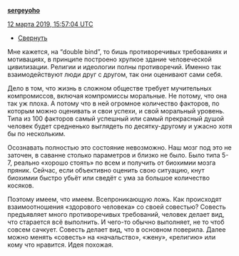 [**sergeyoho**](https://sergeyoho.livejournal.com/)

 [12 марта 2019, 15:57:04 UTC](https://ivanov-petrov.livejournal.com/2179860.html?thread=132075540#t132075540)

- [Свернуть](https://ivanov-petrov.livejournal.com/2179860.html?thread=132075540#t132075540)

Мне кажется, на “double bind”, то бишь противоречивых требованиях и мотивациях, в принципе построено хрупкое здание человеческой цивилизации. Религии и идеологии полны противоречий. Именно так взаимодействуют люди друг с другом, так они оценивают сами себя.

Дело в том, что жизнь в сложном обществе требует мучительных компромиссов, включая компромиссы моральные. Не потому, что она так уж плоха. А потому что в ней огромное количество факторов, по которым можно оценивать и свои успехи, и свой моральный уровень. Типа из 100 факторов самый успешный или самый прекрасный душой человек будет средненько выглядеть по десятку-другому и ужасно хотя бы по нескольким.

Осознавать полностью это состояние невозможно. Наш мозг под это не заточен, в саванне столько параметров и близко не было. Было типа 5-7, реально «хорошо стоять» по всем и получить от биохимии мозга пряник. Сейчас, если объективно оценить свою ситуацию, кнут биохимии быстро убьёт или сведёт с ума за большое количество косяков.

Поэтому имеем, что имеем. Всепроникающую ложь. Как происходят взаимоотношения «здорового человека» со своей совестью? Совесть предъявляет много противоречивых требований, человек делает вид, что старается всё выполнить. И чего-то обычно выполняет, не то чтоб совсем сачкует. Совесть делает вид, что в основном поверила. Далее можно менять «совесть» на «начальство», «жену», «религию» или кому что нравится. Идея похожая.

<div style="display: none;">  </div>